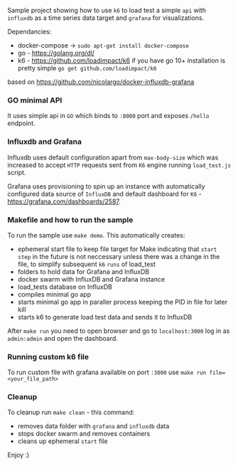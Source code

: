 Sample project showing how to use `k6` to load test a simple `api` with `influxdb` as a time series data target and `grafana` for visualizations.

Dependancies:
- docker-compose -> `sudo apt-get install docker-compose`
- go - https://golang.org/dl/
- k6 - https://github.com/loadimpact/k6 if you have go 10+ installation is pretty simple `go get github.com/loadimpact/k6`

based on 
https://github.com/nicolargo/docker-influxdb-grafana

### GO minimal API

It uses simple api in `GO` which binds to `:8000` port and exposes `/hello` endpoint.

### Influxdb and Grafana

Influxdb uses default configuration apart from `max-body-size` which was increased to accept `HTTP` requests sent from `K6` engine running `load_test.js` script.

Grafana uses provisioning to spin up an instance with automatically configured data source of `InfluxDB` and default dashboard for `K6` - https://grafana.com/dashboards/2587.

### Makefile and how to run the sample

To run the sample use `make demo`. This automatically creates:
- ephemeral start file to keep file target for Make indicating that `start step` in the future is not neccessary unless there was a change in the file, to simplify subsequent `k6` `runs` of load_test
- folders to hold data for Grafana and InfluxDB
- docker swarm with InfluxDB and Grafana instance
- load_tests database on InfluxDB
- compiles minimal go app
- starts minimal go app in paraller process keeping the PID in file for later kill
- starts k6 to generate load test data and sends it to InfluxDB 

After `make run` you need to open browser and go to `localhost:3000` log in as `admin:admin` and open the dashboard.


### Running custom k6 file

To run custom file with grafana available on port `:3000` use `make run file=<your_file_path>`

### Cleanup

To cleanup run `make clean` - this command:
- removes data folder with `grafana` and `influxdb` data
- stops docker swarm and removes containers
- cleans up ephemeral `start` file

Enjoy :)
